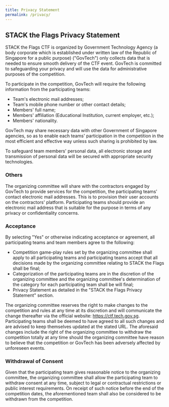 ```yaml
---
title: Privacy Statement
permalink: /privacy/
---
```


## STACK the Flags Privacy Statement

STACK the Flags CTF is organized by Government Technology Agency (a body corporate which is established under written law of the Republic of Singapore for a public purpose) ("GovTech") only collects data that is needed to ensure smooth delivery of the CTF event. 
GovTech is committed to safeguarding your privacy and will use the data for administrative purposes of the competition.

To participate in the competition, GovTech will require the following information from the participating teams:

* Team's electronic mail addresses;
* Team's mobile phone number or other contact details;
* Members' full name;
* Members' affiliation (Educational Institution, current employer, etc.);
* Members' nationality.

GovTech may share necessary data with other Government of Singapore agencies, so as to enable each teams' participation in the competition in the most efficient and effective way unless such sharing is prohibited by law.

To safeguard team members' personal data, all electronic storage and transmission of personal data will be secured with appropriate security technologies.

### Others

The organizing committee will share with the contractors engaged by GovTech to provide services for the competition, the participating teams' contact electronic mail addresses. 
This is to provision their user accounts on the contractors' platform. 
Participating teams should provide an electronic mail address that is suitable for the purpose in terms of any privacy or confidentiality concerns.

### Acceptance

By selecting "Yes" or otherwise indicating acceptance or agreement, all participating teams and team members agree to the following:

* Competition game-play rules set by the organizing committee shall apply to all participating teams and participating teams accept that all decisions made by the organizing committee relating to STACK the Flags shall be final;
* Categorization of the participating teams are in the discretion of the organizing committee and the organizing committee's determination of the category for each participating team shall be will final;
* Privacy Statement as detailed in the "STACK the Flags Privacy Statement" section.

The organizing committee reserves the right to make changes to the competition and rules at any time at its discretion and will communicate the change thereafter via the official website: <https://ctf.tech.gov.sg>.
Participating teams shall be deemed to have agreed to all such changes and are advised to keep themselves updated at the stated URL. 
The aforesaid changes include the right of the organizing committee to withdraw the competition totally at any time should the organizing committee have reason to believe that the competition or GovTech has been adversely affected by unforeseen events.

### Withdrawal of Consent

Given that the participating team gives reasonable notice to the organizing committee, the organizing committee shall allow the participating team to withdraw consent at any time, subject to legal or contractual restrictions or public interest requirements. 
On receipt of such notice before the end of the competition dates, the aforementioned team shall also be considered to be withdrawn from the competition.
